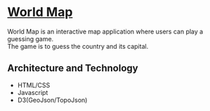 # [World Map](https://sokada101.github.io/world-map/) 

World Map is an interactive map application where users can play a guessing game. </br>
The game is to guess the country and its capital.

## Architecture and Technology
* HTML/CSS
* Javascript
* D3(GeoJson/TopoJson)

